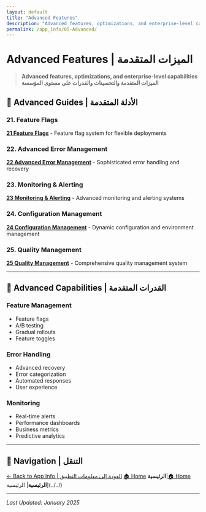 ```yaml
---
layout: default
title: "Advanced Features"
description: "Advanced features, optimizations, and enterprise-level capabilities"
permalink: /app_info/05-Advanced/
---
```


# Advanced Features | الميزات المتقدمة

> **Advanced features, optimizations, and enterprise-level capabilities**  
> **الميزات المتقدمة والتحسينات والقدرات على مستوى المؤسسة**

## 🚀 **Advanced Guides | الأدلة المتقدمة**

### **21. Feature Flags**
**[21 Feature Flags](21-feature-flags/)** - Feature flag system for flexible deployments

### **22. Advanced Error Management**
**[22 Advanced Error Management](22-advanced-error-management/)** - Sophisticated error handling and recovery

### **23. Monitoring & Alerting**
**[23 Monitoring & Alerting](23-monitoring-alerting/)** - Advanced monitoring and alerting systems

### **24. Configuration Management**
**[24 Configuration Management](24-configuration-management/)** - Dynamic configuration and environment management

### **25. Quality Management**
**[25 Quality Management](25-quality-management/)** - Comprehensive quality management system

---

## 🎯 **Advanced Capabilities | القدرات المتقدمة**

### **Feature Management**
- Feature flags
- A/B testing
- Gradual rollouts
- Feature toggles

### **Error Handling**
- Advanced recovery
- Error categorization
- Automated responses
- User experience

### **Monitoring**
- Real-time alerts
- Performance dashboards
- Business metrics
- Predictive analytics

---

## 🔗 **Navigation | التنقل**

[← Back to App Info | العودة إلى معلومات التطبيق](../)
[🏠 Home](/2025-Plans/)
**الرئيسية**|[🏠 Home](/2025-Plans/)
**الرئيسية**| الرئيسية](../../)

---

*Last Updated: January 2025*
